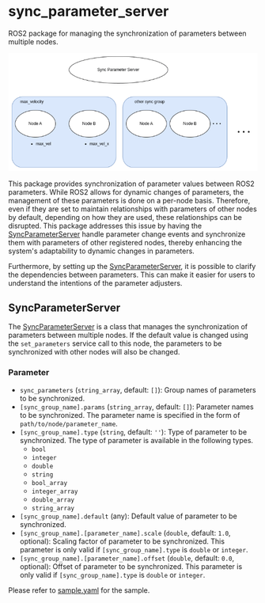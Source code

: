 # sync_parameter_server

ROS2 package for managing the synchronization of parameters between multiple nodes.

![example](./docs/example.gif)

This package provides synchronization of parameter values between ROS2 parameters.
While ROS2 allows for dynamic changes of parameters, the management of these parameters is done on a per-node basis.
Therefore, even if they are set to maintain relationships with parameters of other nodes by default, depending on how they are used, these relationships can be disrupted.
This package addresses this issue by having the [SyncParameterServer](./src/sync_parameter_server.cc) handle parameter change events and synchronize them with parameters of other registered nodes, thereby enhancing the system's adaptability to dynamic changes in parameters.

Furthermore, by setting up the [SyncParameterServer](./src/sync_parameter_server.cc), it is possible to clarify the dependencies between parameters.
This can make it easier for users to understand the intentions of the parameter adjusters.

## SyncParameterServer

The [SyncParameterServer](./src/sync_parameter_server.cc) is a class that manages the synchronization of parameters between multiple nodes.
If the default value is changed using the `set_parameters` service call to this node, the parameters to be synchronized with other nodes will also be changed.

### Parameter

- `sync_parameters` (`string_array`, default: `[]`): Group names of parameters to be synchronized.
- `[sync_group_name].params` (`string_array`, default: `[]`): Parameter names to be synchronized. The parameter name is specified in the form of `path/to/node/parameter_name`.
- `[sync_group_name].type` (`string`, default: `''`): Type of parameter to be synchronized. The type of parameter is available in the following types.
  - `bool`
  - `integer`
  - `double`
  - `string`
  - `bool_array`
  - `integer_array`
  - `double_array`
  - `string_array`
- `[sync_group_name].default` (any): Default value of parameter to be synchronized.
- `[sync_group_name].[parameter_name].scale` (`double`, default: `1.0`, optional): Scaling factor of parameter to be synchronized. This parameter is only valid if `[sync_group_name].type` is `double` or `integer`.
- `[sync_group_name].[parameter_name].offset` (`double`, default: `0.0`, optional): Offset of parameter to be synchronized. This parameter is only valid if `[sync_group_name].type` is `double` or `integer`.

Please refer to [sample.yaml](./config/sample.yaml) for the sample.
